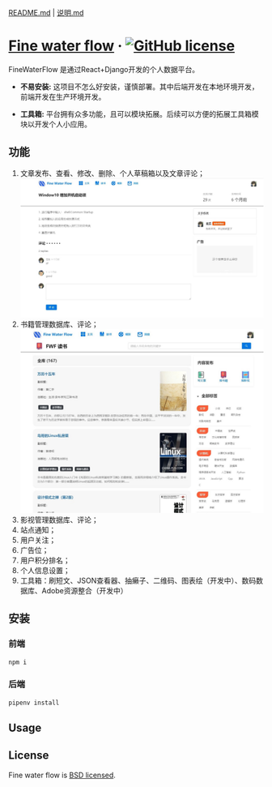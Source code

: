[README.md](./README.md) | [说明.md](./说明.md) 

# [Fine water flow](https://101.200.52.246:444/) &middot; [![GitHub license](https://img.shields.io/badge/license-BSD-blue.svg)](https://github.com/facebook/react/blob/master/LICENSE)

FineWaterFlow 是通过React+Django开发的个人数据平台。

* **不易安装:** 这项目不怎么好安装，谨慎部署。其中后端开发在本地环境开发，前端开发在生产环境开发。

* **工具箱:** 平台拥有众多功能，且可以模块拓展。后续可以方便的拓展工具箱模块以开发个人小应用。

## 功能

1. 文章发布、查看、修改、删除、个人草稿箱以及文章评论；
![文章发布](./sources/article.jpg)
2. 书籍管理数据库、评论；
![文章发布](./sources/book.jpg)
3. 影视管理数据库、评论；
4. 站点通知；
5. 用户关注；
6. 广告位；
7. 用户积分排名；
8. 个人信息设置；
9. 工具箱：刷短文、JSON查看器、抽癞子、二维码、图表绘（开发中）、数码数据库、Adobe资源整合（开发中）

## 安装

### 前端

```bash
npm i
```

### 后端

```bash
pipenv install
```

## Usage



## License

Fine water flow is [BSD licensed](./LICENSE).
